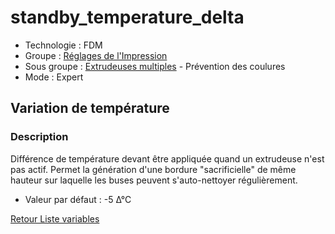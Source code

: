 # standby_temperature_delta

* Technologie : FDM 
* Groupe : [Réglages de l'Impression](../print_settings/print_settings.md)
* Sous groupe : [Extrudeuses multiples](../print_settings/print_settings.md#extrudeuses-multiples) - Prévention des coulures
* Mode : Expert

## Variation de température

### Description

Différence de température devant être appliquée quand un extrudeuse n'est pas actif.
Permet la génération d'une bordure \"sacrificielle\" de même hauteur sur laquelle les buses peuvent s'auto-nettoyer régulièrement.

* Valeur par défaut : -5 ∆°C

[Retour Liste variables](variable_list.md)